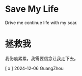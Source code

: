# Save My Life
Drive me continue life with my scar.

# 拯救我
我伤痕累累，我需要信念让我走下去。

[ x ] 2024-12-06 GuangZhou 

